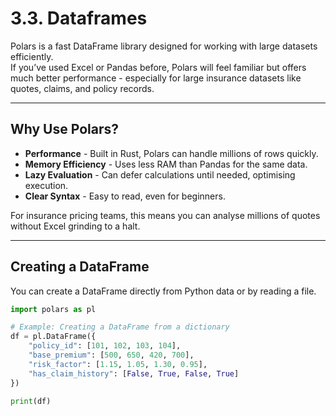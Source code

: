 # 3.3. Dataframes

Polars is a fast DataFrame library designed for working with large datasets efficiently.  
If you’ve used Excel or Pandas before, Polars will feel familiar but offers much better performance - especially for large insurance datasets like quotes, claims, and policy records.

---

## Why Use Polars?

- **Performance** - Built in Rust, Polars can handle millions of rows quickly.
- **Memory Efficiency** - Uses less RAM than Pandas for the same data.
- **Lazy Evaluation** - Can defer calculations until needed, optimising execution.
- **Clear Syntax** - Easy to read, even for beginners.

For insurance pricing teams, this means you can analyse millions of quotes without Excel grinding to a halt.

---

## Creating a DataFrame

You can create a DataFrame directly from Python data or by reading a file.

```python
import polars as pl

# Example: Creating a DataFrame from a dictionary
df = pl.DataFrame({
    "policy_id": [101, 102, 103, 104],
    "base_premium": [500, 650, 420, 700],
    "risk_factor": [1.15, 1.05, 1.30, 0.95],
    "has_claim_history": [False, True, False, True]
})

print(df)
